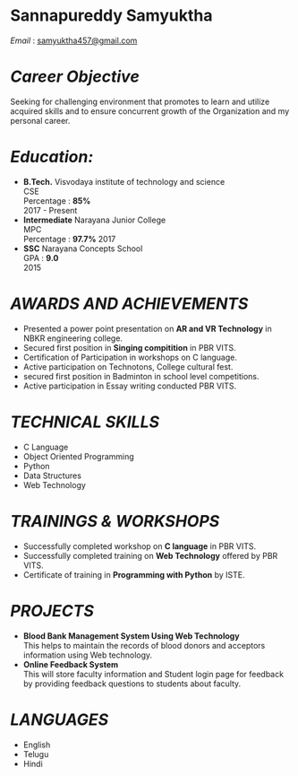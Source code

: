 # Sannapureddy Samyuktha
*Email* : samyuktha457@gmail.com

# ***Career Objective***
   Seeking for challenging environment that promotes to learn and utilize acquired skills  and to ensure concurrent growth of the Organization and my personal career.

# ***Education:***

  -  **B.Tech.**
    Visvodaya institute of technology and science<br />
    CSE <br/>
    Percentage : **85%** <br />
    2017 - Present
 - **Intermediate**
     Narayana Junior College<br />
     MPC  <br />
     Percentage : **97.7%** 
     2017
 -  **SSC**
      Narayana Concepts School <br />
      GPA : **9.0**<br />
      2015

# ***AWARDS AND ACHIEVEMENTS***

-  Presented a power point presentation on **AR and VR Technology** in NBKR engineering college.
- Secured first position in **Singing compitition** in PBR VITS.
- Certification of Participation in workshops on  C language.
- Active participation on Technotons, College cultural fest.
- secured first position in Badminton in school level competitions.
- Active participation in Essay writing conducted PBR VITS.

# ***TECHNICAL SKILLS***
- C Language
- Object Oriented Programming
- Python
- Data Structures
- Web Technology


# ***TRAININGS & WORKSHOPS***
- Successfully  completed workshop on **C language**  in PBR VITS.
- Successfully completed training on **Web Technology** offered by PBR VITS.
- Certificate of training in **Programming with Python** by ISTE.


# ***PROJECTS***
- **Blood Bank Management System Using Web Technology**<br />
          This helps to maintain the records of blood donors and acceptors information using Web technology.
- **Online Feedback System**  
    This will store faculty information and Student login page for feedback by providing feedback questions to students about faculty.
    

# ***LANGUAGES***
- English
- Telugu
- Hindi
